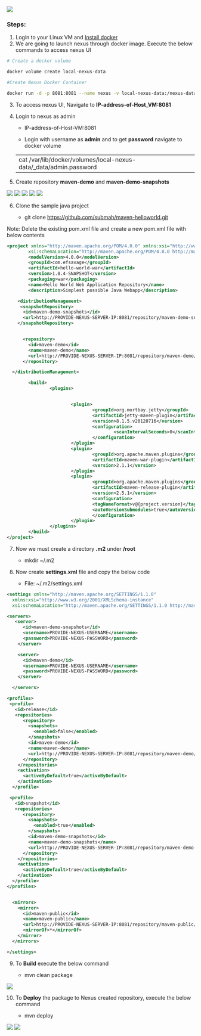 <img src="../images/c4logo.png">

### Steps:
1. Login to your Linux VM and [Install docker](https://github.com/submah/docker-tutorials/blob/master/docker-installation.md)
2. We are going to launch nexus through docker image. Execute the below commands to access nexus UI

```sh
# Create a docker volume

docker volume create local-nexus-data

#Create Nexus Docker Container

docker run -d -p 8081:8081 --name nexus -v local-nexus-data:/nexus-data sonatype/nexus3

```
3. To access nexus UI, Navigate to **IP-address-of-Host_VM:8081**

4.	Login to nexus as admin

    * IP-address-of-Host-VM:8081 

    * Login with username as **admin** and to get **password** navigate to docker volume 
    <table><tr><td>cat /var/lib/docker/volumes/local-nexus-data/_data/admin.password</tr></td></table>

5.	Create repository **maven-demo** and **maven-demo-snapshots**

<img src="../images/create_repo.png">

<img src="../images/create_repo1.png">

<img src="../images/create_repo2.png">

<img src="../images/create_repo3.png">

<img src="../images/create_repo4.png">

6.	Clone the sample java project

    * git clone https://github.com/submah/maven-helloworld.git

Note: Delete the existing pom.xml file and create a new pom.xml file with below contents

```xml
<project xmlns="http://maven.apache.org/POM/4.0.0" xmlns:xsi="http://www.w3.org/2001/XMLSchema-instance"
        xsi:schemaLocation="http://maven.apache.org/POM/4.0.0 http://maven.apache.org/xsd/maven-4.0.0.xsd">
        <modelVersion>4.0.0</modelVersion>
        <groupId>com.efsavage</groupId>
        <artifactId>hello-world-war</artifactId>
        <version>1.0.4-SNAPSHOT</version>
        <packaging>war</packaging>
        <name>Hello World Web Application Repository</name>
        <description>Simplest possible Java Webapp</description>

    <distributionManagement>
     <snapshotRepository>
      <id>maven-demo-snapshots</id>
      <url>http://PROVIDE-NEXUS-SERVER-IP:8081/repository/maven-demo-snapshots/</url>
    </snapshotRepository>


      <repository>
        <id>maven-demo</id>
        <name>maven-demo</name>
        <url>http://PROVIDE-NEXUS-SERVER-IP:8081/repository/maven-demo/</url>
      </repository>

  </distributionManagement>

        <build>
                <plugins>


                        <plugin>
                                <groupId>org.mortbay.jetty</groupId>
                                <artifactId>jetty-maven-plugin</artifactId>
                                <version>8.1.5.v20120716</version>
                                <configuration>
                                        <scanIntervalSeconds>0</scanIntervalSeconds>
                                </configuration>
                        </plugin>
                        <plugin>
                                <groupId>org.apache.maven.plugins</groupId>
                                <artifactId>maven-war-plugin</artifactId>
                                <version>2.1.1</version>
                        </plugin>
                        <plugin>
                                <groupId>org.apache.maven.plugins</groupId>
                                <artifactId>maven-release-plugin</artifactId>
                                <version>2.5.1</version>
                                <configuration>
                                <tagNameFormat>v@{project.version}</tagNameFormat>
                                <autoVersionSubmodules>true</autoVersionSubmodules>
                                </configuration>
                        </plugin>
                </plugins>
        </build>
</project>
```

7.	Now we must create a directory **.m2** under **/root**

    * mkdir    ~/.m2

8.	Now create **settings.xml** file and copy the below code

    * File: ~/.m2/settings.xml

```xml
<settings xmlns="http://maven.apache.org/SETTINGS/1.1.0"
  xmlns:xsi="http://www.w3.org/2001/XMLSchema-instance"
  xsi:schemaLocation="http://maven.apache.org/SETTINGS/1.1.0 http://maven.apache.org/xsd/settings-1.1.0.xsd">

<servers>
   <server>
      <id>maven-demo-snapshots</id>
      <username>PROVIDE-NEXUS-USERNAME</username>
      <password>PROVIDE-NEXUS-PASSWORD</password>
    </server>

    <server>
      <id>maven-demo</id>
      <username>PROVIDE-NEXUS-USERNAME</username>
      <password>PROVIDE-NEXUS-PASSWORD</password>
    </server>

  </servers>

<profiles>
 <profile>
   <id>release</id>
   <repositories>
      <repository>
        <snapshots>
          <enabled>false</enabled>
        </snapshots>
        <id>maven-demo</id>
        <name>maven-demo</name>
        <url>http://PROVIDE-NEXUS-SERVER-IP:8081/repository/maven-demo/</url>
      </repository>
    </repositories>
    <activation>
      <activeByDefault>true</activeByDefault>
    </activation>
  </profile>

 <profile>
   <id>snapshot</id>
   <repositories>
      <repository>
        <snapshots>
          <enabled>true</enabled>
        </snapshots>
        <id>maven-demo-snapshots</id>
        <name>maven-demo-snapshots</name>
        <url>http://PROVIDE-NEXUS-SERVER-IP:8081/repository/maven-demo-snapshots/</url>
      </repository>
    </repositories>
    <activation>
      <activeByDefault>true</activeByDefault>
    </activation>
  </profile>
</profiles>


  <mirrors>
    <mirror>
      <id>maven-public</id>
      <name>maven-public</name>
      <url>http://PROVIDE-NEXUS-SERVER-IP:8081/repository/maven-public/</url>
      <mirrorOf>*</mirrorOf>
    </mirror>
  </mirrors>

</settings>

```

9.	To **Build** execute the below command

    * mvn clean package

<img src="../images/mvn-build.png">

10.	To **Deploy** the package to Nexus created repository, execute the below command

    * mvn deploy

<img src="../images/mvn-deploy.png"> 

<img src="../images/mvn-deploy2.png">